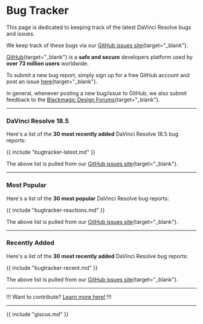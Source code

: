 # Bug Tracker

This page is dedicated to keeping track of the latest DaVinci Resolve bugs and issues.

We keep track of these bugs via our [GitHub issues site](https://github.com/CommandPost/ResolveCafe/issues){target="_blank"}.

[GitHub](https://github.com){target="_blank"} is a **safe and secure** developers platform used by **over 73 million users** worldwide.

To submit a new bug report, simply sign up for a free GitHub account and post an issue [here](https://github.com/CommandPost/ResolveCafe/issues){target="_blank"}.

In general, whenever posting a new bug/issue to GitHub, we also submit feedback to the [Blackmagic Design Forums](https://forum.blackmagicdesign.com/viewforum.php?f=21&sid=f22b8d91290f36eb3cd987459d49f572){target="_blank"}.

---

### DaVinci Resolve 18.5

Here's a list of the **30 most recently added** DaVinci Resolve 18.5 bug reports:

{{ include "bugtracker-latest.md" }}

The above list is pulled from our [GitHub issues site](https://github.com/CommandPost/ResolveCafe/issues){target="_blank"}.

---

### Most Popular

Here's a list of the **30 most popular** DaVinci Resolve bug reports:

{{ include "bugtracker-reactions.md" }}

The above list is pulled from our [GitHub issues site](https://github.com/CommandPost/ResolveCafe/issues){target="_blank"}.

---

### Recently Added

Here's a list of the **30 most recently added** DaVinci Resolve bug reports:

{{ include "bugtracker-recent.md" }}

The above list is pulled from our [GitHub issues site](https://github.com/CommandPost/ResolveCafe/issues){target="_blank"}.

---

!!!
Want to contribute? [Learn more here!](/contribute/)
!!!

---

{{ include "giscus.md" }}